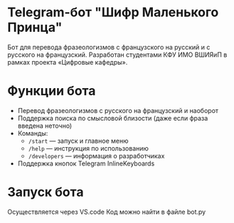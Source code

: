 # Telegram-бот "Шифр Маленького Принца"
Бот для перевода фразеологизмов с французского на русский и с русского на французский.
Разработан студентами КФУ ИМО ВШИЯиП в рамках проекта «Цифровые кафедры».

# Функции бота
- Перевод фразеологизмов с русского на французский и наоборот
- Поддержка поиска по смысловой близости (даже если фраза введена неточно)
- Команды:
  - `/start` — запуск и главное меню
  - `/help` — инструкция по использованию
  - `/developers` — информация о разработчиках
- Поддержка кнопок Telegram InlineKeyboards

# Запуск бота
Осуществляется через VS.code
Код можно найти в файле bot.py

